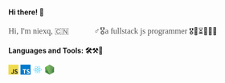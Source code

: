 #### Hi there! 👋

<font color=#555 size=3 face="幼圆">Hi, I'm niexq, 🇨🇳🌱🏀⛹🏻‍♂🎖a fullstack js programmer</font> 🎖🛵⏳🌱🇨🇳 

**Languages and Tools: 🛠⚒🔨**  

<code><img height="20" src="https://raw.githubusercontent.com/github/explore/80688e429a7d4ef2fca1e82350fe8e3517d3494d/topics/javascript/javascript.png"></code>
<code><img height="20" src="https://raw.githubusercontent.com/github/explore/80688e429a7d4ef2fca1e82350fe8e3517d3494d/topics/typescript/typescript.png"></code>
<code><img height="20" src="https://raw.githubusercontent.com/github/explore/80688e429a7d4ef2fca1e82350fe8e3517d3494d/topics/react/react.png"></code>
<code><img height="20" src="https://raw.githubusercontent.com/github/explore/80688e429a7d4ef2fca1e82350fe8e3517d3494d/topics/nodejs/nodejs.png"></code>

<!-- 
[![niexq github stats](https://github-readme-stats.vercel.app/api?username=niexq&show_icons=true&text_color=718096&bg_color=ffffff)](https://github.com/niexq) -->

